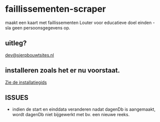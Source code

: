 # faillissementen-scraper

maakt een kaart met faillissementen
Louter voor educatieve doel einden - sla geen persoonsgegevens op.

## uitleg?

dev@sjerpbouwtsites.nl

## installeren zoals het er nu voorstaat.

[Zie de installatiegids]()

## ISSUES

- indien de start en einddata veranderen nadat dagenDb is aangemaakt, wordt dagenDb niet bijgewerkt met bv. een nieuwe reeks.
